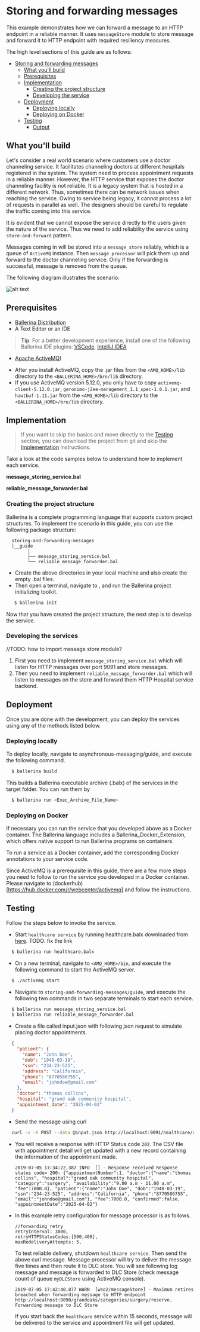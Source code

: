 # Storing and forwarding messages

This example demonstrates how we can forward a message to an HTTP endpoint in a reliable manner. It uses `messageStore`
module to store message and forward it to HTTP endpoint with required resiliency measures. 

The high level sections of this guide are as follows:

- [Storing and forwarding messages](#Storing-and-forwarding-messages)
  - [What you'll build](#What-youll-build)
  - [Prerequisites](#Prerequisites)
  - [Implementation](#Implementation)
    - [Creating the project structure](#Creating-the-project-structure)
    - [Developing the service](#Developing-the-service)
  - [Deployment](#Deployment)
    - [Deploying locally](#Deploying-locally)
    - [Deploying on Docker](#Deploying-on-Docker)
  - [Testing](#Testing)
      - [Output](#Output)

## What you'll build

Let's consider a real world scenario where customers use a doctor channeling service. It facilitates channeling doctors 
at different hospitals registered in the system. The system need to process appointment requests in a reliable manner. 
However, the HTTP service that exposes the doctor channeling facility is not reliable. It is a legacy system that is 
hosted in a different network. Thus, sometimes there can be network issues when reaching the service. Owing to service
being legacy, it cannot process a lot of requests in parallel as well. The designers should be careful to regulate the 
traffic coming into this service. 

It is evident that we cannot expose the service directly to the users given the nature of the service. Thus we need to add
reliability the service using `store-and-forward` pattern. 

Messages coming in will be stored into a `message store` reliably, which is a queue of `ActiveMQ` instance. Then `message processor` 
will pick them up and forward to the doctor channeling service. Only if the forwarding is successful, message is removed from the 
queue. 

The following diagram illustrates the scenario:

![alt text](resources/message-store-processor-scenario.svg)

## Prerequisites

- [Ballerina Distribution](https://ballerina.io/learn/getting-started/)
- A Text Editor or an IDE 
> **Tip**: For a better development experience, install one of the following Ballerina IDE plugins: [VSCode](https://marketplace.visualstudio.com/items?itemName=ballerina.ballerina), [IntelliJ IDEA](https://plugins.jetbrains.com/plugin/9520-ballerina)
- [Apache ActiveMQ](http://activemq.apache.org/getting-started.html))
 * After you install ActiveMQ, copy the .jar files from the `<AMQ_HOME>/lib` directory to the `<BALLERINA_HOME>/bre/lib` directory.
 * If you use ActiveMQ version 5.12.0, you only have to copy `activemq-client-5.12.0.jar`, `geronimo-j2ee-management_1.1_spec-1.0.1.jar`, and `hawtbuf-1.11.jar` from the `<AMQ_HOME>/lib` directory to the `<BALLERINA_HOME>/bre/lib` directory.


 ## Implementation
> If you want to skip the basics and move directly to the [Testing](#testing) section, you can download the project from git and skip the [Implementation](#implementation) instructions.

Take a look at the code samples below to understand how to implement each service. 


**message_storing_service.bal**
<!-- INCLUDE_CODE: guide/message_storing_service.bal -->

**reliable_message_forwarder.bal**
<!-- INCLUDE_CODE: guide/reliable_message_forwarder.bal -->


### Creating the project structure

Ballerina is a complete programming language that supports custom project structures. To implement the scenario in this 
guide, you can use the following package structure:

```
  storing-and-forwarding-messages
  |__guide
        |
        ├── message_storing_service.bal
        └── reliable_message_forwarder.bal
```

- Create the above directories in your local machine and also create the empty .bal files.
- Then open a terminal, navigate to , and run the Ballerina project initializing toolkit.

```bash
   $ ballerina init
```
Now that you have created the project structure, the next step is to develop the service.

### Developing the services

//TODO: how to import message store module?

1. First you need to implement `message_storing_service.bal` which will listen for HTTP messages over port 9091 and store messages. 
2. Then you need to implement `reliable_message_forwarder.bal` which will listen to messages on the store and forward them HTTP Hospital service backend.

## Deployment

Once you are done with the development, you can deploy the services using any of the methods listed below.

### Deploying locally

To deploy locally, navigate to asynchronous-messaging/guide, and execute the following command.

```bash
  $ ballerina build
```
This builds a Ballerina executable archive (.balx) of the services in the target folder. 
You can run them by 

```bash
  $ ballerina run <Exec_Archive_File_Name>
```

### Deploying on Docker

If necessary you can run the service that you developed above as a Docker container. The Ballerina language includes a Ballerina_Docker_Extension, which offers native support to run Ballerina programs on containers.

To run a service as a Docker container, add the corresponding Docker annotations to your service code.

Since ActiveMQ is a prerequisite in this guide, there are a few more steps you need to follow to run the service you developed in a Docker container.
Please navigate to (dockerhub) [https://hub.docker.com/r/webcenter/activemq] and follow the instructions. 


## Testing
Follow the steps below to invoke the service.

- Start `healthcare service` by  running healthcare.balx downloaded from [here](). TODO: fix the link
```bash
  $ ballerina run healthcare.balx
```

- On a new terminal, navigate to `<AMQ_HOME>/bin`, and execute the following command to start the ActiveMQ server.

```bash
  $ ./activemq start
```

- Navigate to `storing-and-forwarding-messages/guide`, and execute the following two commands in two separate terminals to start each service.

```bash
  $ ballerina run message_storing_service.bal
  $ ballerina run reliable_message_forwarder.bal 
```

- Create a file called input.json with following json request to simulate placing doctor appointments.

```json
  {
    "patient": {
      "name": "John Doe",
      "dob": "1940-03-19",
      "ssn": "234-23-525",
      "address": "California",
      "phone": "8770586755",
      "email": "johndoe@gmail.com"
    },
    "doctor": "thomas collins",
    "hospital": "grand oak community hospital",
    "appointment_date": "2025-04-02"
  }
```

- Send the message using curl 

```bash
  curl -v -X POST --data @input.json http://localhost:9091/healthcare/appointment --header "Content-Type:application/json"
```

- You will receive a response with HTTP Status code `202`. The CSV file with appointment detail will get updated with a new 
  record containing the information of the appointment made. 

  ```
  2019-07-05 17:34:22,387 INFO  [] - Response received Response status code= 200: {"appointmentNumber":1, "doctor":{"name":"thomas collins", "hospital":"grand oak community hospital", "category":"surgery", "availability":"9.00 a.m - 11.00 a.m", "fee":7000.0}, "patient":{"name":"John Doe", "dob":"1940-03-19", "ssn":"234-23-525", "address":"California", "phone":"8770586755", "email":"johndoe@gmail.com"}, "fee":7000.0, "confirmed":false, "appointmentDate":"2025-04-02"}
  ```

- In this example retry configuration for message processor is as follows. 

    ```
    //forwarding retry 
    retryInterval: 3000,
    retryHTTPStatusCodes:[500,400],
    maxRedeliveryAttempts: 5,
    ```
  
  To test reliable delivery, shutdown `healthcare service`. Then send the above curl message. Message processor will try to 
  deliver the message five times and then route it to DLC store. You will see following log message and message is forwarded
  to DLC Store (check message count of queue `myDLCStore` using ActiveMQ console).  

  ```
  2019-07-05 17:42:40,877 WARN  [wso2/messageStore] - Maximum retires breached when forwarding message to HTTP endpoint http://localhost:9090/grandoaks/categories/surgery/reserve. Forwarding message to DLC Store
  ``` 

  If you start back the `healthcare` service within 15 seconds, message will be delivered to the service and appointment file
  will get updated. 


